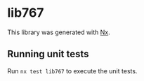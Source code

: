 # lib767

This library was generated with [Nx](https://nx.dev).

## Running unit tests

Run `nx test lib767` to execute the unit tests.
